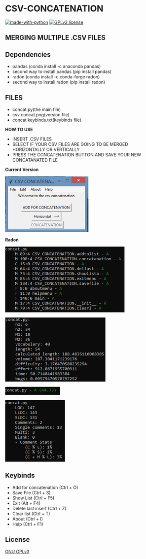 # CSV-CONCATENATION

[![made-with-python](https://img.shields.io/badge/Made%20with-Python-1f425f.svg)](https://www.python.org/) [![GPLv3 license](https://img.shields.io/badge/License-GPLv3-blue.svg)](http://perso.crans.org/besson/LICENSE.html)


## MERGING MULTIPLE .CSV FILES


## Dependencies

 <ul>
  <li> pandas (conda install -c anaconda pandas) </li>
  <li> second way to install pandas (pip install pandas) </li>
  <li> radon (conda install -c conda-forge radon) </li>
  <li> second way to install radon (pip install radon) </li>
</ul>

## FILES 

<ul>
 <li> concat.py(the main file) </li>
 <li> csv concat.png(version file) </li>
 <li> concat keybinds.txt(keybinds file) </li>
</ul>

**HOW TO USE**
<ul>
  <li> INSERT .CSV FILES </li>
  <li> SELECT IF YOUR CSV FILES ARE GOING TO BE MERGED HORIZONTALLY OR VERTICALLY </li>
  <li> PRESS THE CONCATENATION BUTTON AND SAVE YOUR NEW CONCATANATED FILE </li>
</ul>

**Current Version**

<p><img src ="csv concat.png" title = "Csv File Concatenation Version"/> </p>

**Radon**
<p><img src = "csv concat radon cc.png" title = "Csv file concatenation radon cc"/> </p>
<p><img src = "csv concat radon hal.png" title = "Csv file concatenation radon hal"/> </p>
<p><img src = "csv concat radon mi.png" title = "Csv file concatenation radon mi"/> </p>
<p><img src = "csv concat radon raw.png" title = "Csv file concatenation radon raw"/> </p>

## Keybinds

<ul>
 <li> Add for concatenation (Ctrl + O) </li>
 <li> Save File (Ctrl + S) </li>
 <li> Show List (Ctrl + F5) </li>
 <li> Exit (Alt + F4) </li>
 <li> Delete last insert (Ctrl + Z) </li>
 <li> Clear list (Ctrl + T) </li>
 <li> About (Ctrl + I) </li>
 <li> Help (Ctrl + F1) </li>
 </ul>



## License
[GNU GPLv3](https://choosealicense.com/licenses/gpl-3.0/)

